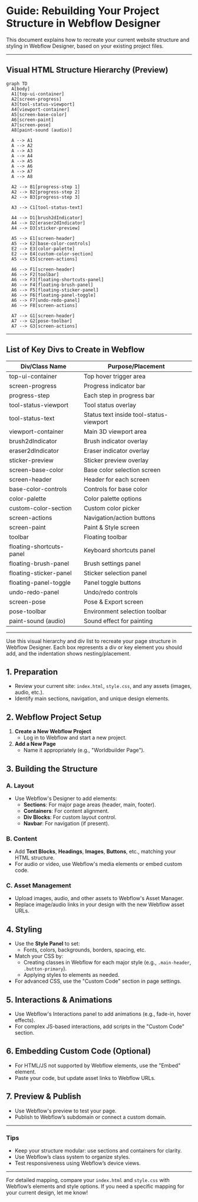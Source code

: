 # Guide: Rebuilding Your Project Structure in Webflow Designer

This document explains how to recreate your current website structure and styling in Webflow Designer, based on your existing project files.

---

## Visual HTML Structure Hierarchy (Preview)

```mermaid
graph TD
  A[body]
  A1[top-ui-container]
  A2[screen-progress]
  A3[tool-status-viewport]
  A4[viewport-container]
  A5[screen-base-color]
  A6[screen-paint]
  A7[screen-pose]
  A8[paint-sound (audio)]

  A --> A1
  A --> A2
  A --> A3
  A --> A4
  A --> A5
  A --> A6
  A --> A7
  A --> A8

  A2 --> B1[progress-step 1]
  A2 --> B2[progress-step 2]
  A2 --> B3[progress-step 3]

  A3 --> C1[tool-status-text]

  A4 --> D1[brush2dIndicator]
  A4 --> D2[eraser2dIndicator]
  A4 --> D3[sticker-preview]

  A5 --> E1[screen-header]
  A5 --> E2[base-color-controls]
  E2 --> E3[color-palette]
  E2 --> E4[custom-color-section]
  A5 --> E5[screen-actions]

  A6 --> F1[screen-header]
  A6 --> F2[toolbar]
  A6 --> F3[floating-shortcuts-panel]
  A6 --> F4[floating-brush-panel]
  A6 --> F5[floating-sticker-panel]
  A6 --> F6[floating-panel-toggle]
  A6 --> F7[undo-redo-panel]
  A6 --> F8[screen-actions]

  A7 --> G1[screen-header]
  A7 --> G2[pose-toolbar]
  A7 --> G3[screen-actions]
```

---

## List of Key Divs to Create in Webflow

| Div/Class Name                | Purpose/Placement                        |
|------------------------------|------------------------------------------|
| top-ui-container             | Top hover trigger area                   |
| screen-progress              | Progress indicator bar                   |
| progress-step                | Each step in progress bar                |
| tool-status-viewport         | Tool status overlay                      |
| tool-status-text             | Status text inside tool-status-viewport  |
| viewport-container           | Main 3D viewport area                    |
| brush2dIndicator             | Brush indicator overlay                  |
| eraser2dIndicator            | Eraser indicator overlay                 |
| sticker-preview              | Sticker preview overlay                  |
| screen-base-color            | Base color selection screen              |
| screen-header                | Header for each screen                   |
| base-color-controls          | Controls for base color                  |
| color-palette                | Color palette options                    |
| custom-color-section         | Custom color picker                      |
| screen-actions               | Navigation/action buttons                |
| screen-paint                 | Paint & Style screen                     |
| toolbar                      | Floating toolbar                         |
| floating-shortcuts-panel     | Keyboard shortcuts panel                 |
| floating-brush-panel         | Brush settings panel                     |
| floating-sticker-panel       | Sticker selection panel                  |
| floating-panel-toggle        | Panel toggle buttons                     |
| undo-redo-panel              | Undo/redo controls                       |
| screen-pose                  | Pose & Export screen                     |
| pose-toolbar                 | Environment selection toolbar            |
| paint-sound (audio)          | Sound effect for painting                |

---

Use this visual hierarchy and div list to recreate your page structure in Webflow Designer. Each box represents a div or key element you should add, and the indentation shows nesting/placement.

## 1. Preparation
- Review your current site: `index.html`, `style.css`, and any assets (images, audio, etc.).
- Identify main sections, navigation, and unique design elements.

## 2. Webflow Project Setup
1. **Create a New Webflow Project**
   - Log in to Webflow and start a new project.
2. **Add a New Page**
   - Name it appropriately (e.g., "Worldbuilder Page").

## 3. Building the Structure
### A. Layout
- Use Webflow's Designer to add elements:
  - **Sections**: For major page areas (header, main, footer).
  - **Containers**: For content alignment.
  - **Div Blocks**: For custom layout control.
  - **Navbar**: For navigation (if present).

### B. Content
- Add **Text Blocks**, **Headings**, **Images**, **Buttons**, etc., matching your HTML structure.
- For audio or video, use Webflow's media elements or embed custom code.

### C. Asset Management
- Upload images, audio, and other assets to Webflow's Asset Manager.
- Replace image/audio links in your design with the new Webflow asset URLs.

## 4. Styling
- Use the **Style Panel** to set:
  - Fonts, colors, backgrounds, borders, spacing, etc.
- Match your CSS by:
  - Creating classes in Webflow for each major style (e.g., `.main-header`, `.button-primary`).
  - Applying styles to elements as needed.
- For advanced CSS, use the "Custom Code" section in page settings.

## 5. Interactions & Animations
- Use Webflow's Interactions panel to add animations (e.g., fade-in, hover effects).
- For complex JS-based interactions, add scripts in the "Custom Code" section.

## 6. Embedding Custom Code (Optional)
- For HTML/JS not supported by Webflow elements, use the "Embed" element.
- Paste your code, but update asset links to Webflow URLs.

## 7. Preview & Publish
- Use Webflow's preview to test your page.
- Publish to Webflow’s subdomain or connect a custom domain.

---

### Tips
- Keep your structure modular: use sections and containers for clarity.
- Use Webflow’s class system to organize styles.
- Test responsiveness using Webflow’s device views.

---

For detailed mapping, compare your `index.html` and `style.css` with Webflow’s elements and style options. If you need a specific mapping for your current design, let me know!
